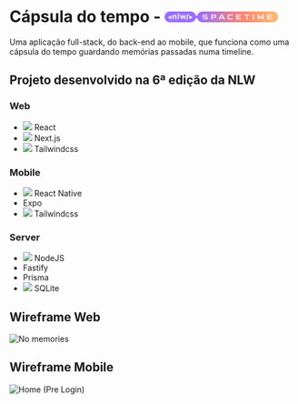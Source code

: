 # Cápsula do tempo - <img src="https://github.com/MoraesFS-N/nlw-spacetime/blob/master/mobile/src/assets/nlw-spacetime-logo.svg" heigth="100" width="200" /> 
 Uma aplicação full-stack, do back-end ao mobile, que funciona como uma cápsula do tempo guardando memórias passadas numa timeline. 
## Projeto desenvolvido na 6ª edição da NLW
### Web 
- <img src="https://cdn.jsdelivr.net/gh/devicons/devicon/icons/react/react-original.svg" heigth="20" width="20" /> React
- <img src="https://cdn.jsdelivr.net/gh/devicons/devicon/icons/nextjs/nextjs-original.svg" heigth="20" width="20" /> Next.js
- <img src="https://cdn.jsdelivr.net/gh/devicons/devicon/icons/tailwindcss/tailwindcss-plain.svg" heigth="20" width="20" /> Tailwindcss
### Mobile
- <img src="https://cdn.jsdelivr.net/gh/devicons/devicon/icons/react/react-original.svg" heigth="20" width="20" /> React Native
- Expo
- <img src="https://cdn.jsdelivr.net/gh/devicons/devicon/icons/tailwindcss/tailwindcss-plain.svg" heigth="20" width="20" /> Tailwindcss
### Server
- <img src="https://cdn.jsdelivr.net/gh/devicons/devicon/icons/nodejs/nodejs-original.svg" heigth="20" width="20" /> NodeJS
-  <iconify-icon icon="devicon-plain:fastify" width="15" height="15"></iconify-icon> Fastify
- Prisma
- <img src="https://cdn.jsdelivr.net/gh/devicons/devicon/icons/sqlite/sqlite-original.svg" heigth="20" width="20" /> SQLite

## Wireframe Web
![No memories](https://github.com/MoraesFS-N/nlw-spacetime/assets/59692511/25597876-24e0-4c7e-a35b-b260216d5273)
## Wireframe Mobile
![Home (Pre Login)](https://github.com/MoraesFS-N/nlw-spacetime/assets/59692511/e300b527-28df-4951-9b9e-24fbafd5d15c)
